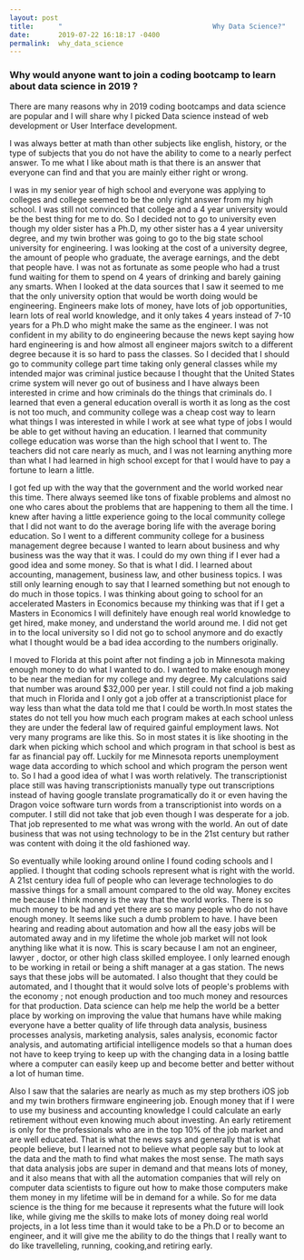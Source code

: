 ```yaml
---
layout: post
title:      "                                     Why Data Science?"
date:       2019-07-22 16:18:17 -0400
permalink:  why_data_science
---
```



### Why would anyone want to join a coding bootcamp to learn about data science in 2019 ?

There are many reasons why in 2019 coding bootcamps and data science are popular and I will share why I picked Data science instead of web development or User Interface development. 

I was always better at math than other subjects like english, history, or the type of subjects that you do not have the ability to come to a nearly perfect answer. To me what I like about math is that there is an answer that everyone can find and that you are mainly either right or wrong. 

I was in my senior year of high school and everyone was applying to colleges and college seemed to be the only right answer from my high school. I was still not convinced that college and a 4 year university would be the best thing for me to do. So I decided not to go to university even though my older sister has a Ph.D, my other sister has a 4 year university degree, and my twin brother was going to go to the big state school university for engineering. I was looking at the cost of a university degree, the amount of people who graduate, the average earnings, and the debt that people have. I was not as fortunate as some people who had a trust fund waiting for them to spend on 4 years of drinking and barely gaining any smarts. When I  looked at the data sources that I saw it seemed to me that the only university option that would be worth doing would be engineering. Engineers make lots of money, have lots of job opportunities, learn lots of real world knowledge, and it only takes 4 years instead of 7-10 years for a Ph.D who might make the same as the engineer. I was not confident in my ability to do engineering because the news kept saying how hard engineering is and how almost all engineer majors switch to a different degree because it is so hard to pass the classes. So I decided that I should go to community college part time taking only general classes while my intended major was criminal justice because I thought that the United States crime system will never go out of business and I have always been interested in crime and how criminals do the things that criminals do. I learned that even a general education overall is worth it as long as the cost is not too much, and community college was a cheap cost way to learn what things I was interested in while I work at see what type of jobs I would be able to get without having an education. I learned that community college education was worse than the high school that I went to. The teachers did not care nearly as much, and I was not learning anything more than what I had learned in high school except for that I would have to pay a fortune to learn a little.

I got fed up with the way that the government and the world worked near this time. There always seemed like tons of fixable problems and almost no one who cares about the problems that are happening to them all the time. I knew after having a little experience going to the local community college that I did not want to do the average boring life with the average boring education. So I went to a different community college for a business management degree because I wanted to learn about business and why business was the way that it was. I could do my own thing if I ever had a good idea and some money. So that is what I did. I learned about accounting, management, business law, and other business topics. I was still only learning enough to say that I learned something but not enough to do much in those topics. I was thinking about going to school for an accelerated Masters in Economics because my thinking was that if I get a Masters in Economics I will definitely have enough real world knowledge to get hired, make money, and understand the world around me. I did not get in to the local university so I did not go to school anymore and do exactly what I thought would be a bad idea according to the numbers originally. 

I moved to Florida at this point after not finding a job in Minnesota making enough money to do what I wanted to do. I wanted to make enough money to be near the median for my college and my degree. My calculations said that number was around $32,000 per year. I still could not find a job making that much in Florida and I only got a job offer at a transcriptionist place for way less than what the data told me that I could be worth.In most states the states do not tell you how much each program makes at each school unless they are under the federal law of required gainful employment laws. Not very many programs are like this. So in most states it is like shooting in the dark when picking which school and which program in that school is best as far as financial pay off. Luckily for me Minnesota reports unemployment wage data according to which school and which program the person went to. So I had a good idea of what I was worth relatively. The transcriptionist place still was having transcriptionists manually type out transcriptions instead of having google translate programatically do it or even having the Dragon voice software turn words from a transcriptionist into words on a computer. I still did not take that job even though I was desperate for a job. That job represented to me what was wrong with the world. An out of date business that was not using technology to be in the 21st century but rather was content with doing it the old fashioned way.

So eventually while looking around online I found coding schools and I applied. I thought that coding schools represent what is right with the world. A 21st century idea full of people who can leverage technologies to do massive things for a small amount compared to the old way. Money excites me because I think money is the way that the world works. There is so much money to be had and yet there are so many people who do not have enough money. It seems like such a dumb problem to have. I have been hearing and reading about automation and how all the easy jobs will be automated away and in my lifetime the whole job market will not look anything like what it is now. This is scary because I am not an engineer, lawyer , doctor, or other high class skilled employee. I only learned enough to be working in retail or being a shift manager at a gas station. The news says that these jobs will be automated. I also thought that they could be automated, and I thought that it would solve lots of people's problems with the economy ; not enough production and too much money and resources for that production. Data science can help me help the world be a better place by working on improving the value that humans have while making everyone have a better quality of life through data analysis, business processes analysis, marketing analysis, sales analysis, economic factor analysis, and automating artificial intelligence models so that a human does not have to keep trying to keep up with the changing data in a losing battle where a computer can easily keep up and become better and better without a lot of human time.

Also I saw that the salaries are nearly as much as my step brothers iOS job and my twin brothers firmware engineering job. Enough money that if I were to use my business and accounting knowledge I could calculate an early retirement without even knowing much about investing. An early retirement is only for the professionals who are in the top 10% of the job market and are well educated. That is what the news says and generally that is what people believe, but I learned not to believe what people say but to look at the data and the math to find what makes the most sense. The math says that data analysis jobs are super in demand and that means lots of money, and it also means that with all the automation companies that will rely on computer data scientists to figure out how to make those computers make them money in my lifetime will be in demand for a while. So for me data science is the thing for me because it represents what the future will look like, while giving me the skills to make lots of money doing real world projects, in a lot less time than it would take to be a Ph.D or to become an engineer, and it will give me the ability to do the things that I really want to do like travelleling, running, cooking,and retiring early.
